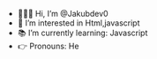 - 🙋🏼‍♂️ Hi, I’m @Jakubdev0
- 👀 I’m interested in Html,javascript
- 📚 I’m currently learning: Javascript
- 👉 Pronouns: He

<!---
Jakubdev0/Jakubdev0 is a ✨ special ✨ repository because its `README.md` (this file) appears on your GitHub profile.
You can click the Preview link to take a look at your changes.
--->
